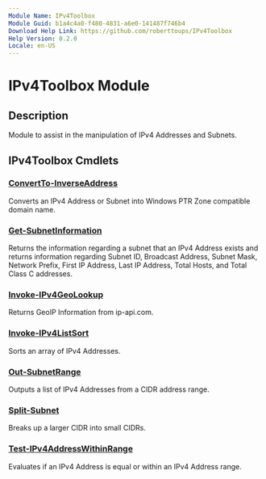 ```yaml
---
Module Name: IPv4Toolbox
Module Guid: b1a4c4a0-f480-4831-a6e0-141487f746b4
Download Help Link: https://github.com/roberttoups/IPv4Toolbox
Help Version: 0.2.0
Locale: en-US
---
```


# IPv4Toolbox Module
## Description
Module to assist in the manipulation of IPv4 Addresses and Subnets.

## IPv4Toolbox Cmdlets
### [ConvertTo-InverseAddress](ConvertTo-InverseAddress.md)
Converts an IPv4 Address or Subnet into Windows PTR Zone compatible domain name.

### [Get-SubnetInformation](Get-SubnetInformation.md)
Returns the information regarding a subnet that an IPv4 Address exists and returns information regarding Subnet ID, Broadcast Address, Subnet Mask, Network Prefix, First IP Address, Last IP Address, Total Hosts, and Total Class C addresses.

### [Invoke-IPv4GeoLookup](Invoke-IPv4GeoLookup.md)
Returns GeoIP Information from ip-api.com.

### [Invoke-IPv4ListSort](Invoke-IPv4ListSort.md)
Sorts an array of IPv4 Addresses.

### [Out-SubnetRange](Out-SubnetRange.md)
Outputs a list of IPv4 Addresses from a CIDR address range.

### [Split-Subnet](Split-Subnet.md)
Breaks up a larger CIDR into small CIDRs.

### [Test-IPv4AddressWithinRange](Test-IPv4AddressWithinRange.md)
Evaluates if an IPv4 Address is equal or within an IPv4 Address range.

